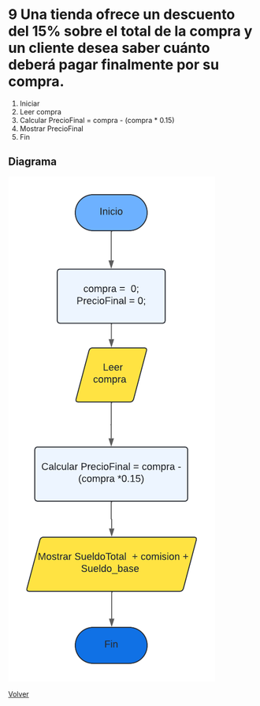 # 9 Una tienda ofrece un descuento del 15% sobre el total de la compra y un cliente desea saber cuánto deberá pagar finalmente por su compra.
1. Iniciar
2. Leer compra
3. Calcular  PrecioFinal = compra - (compra * 0.15)
4. Mostrar PrecioFinal
10. Fin

## Diagrama
<img src=img/Act9.png>

<a href=README.md > Volver </a>
